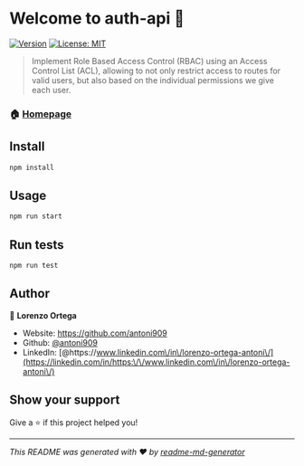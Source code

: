 # Welcome to auth-api 👋
[![Version](https://img.shields.io/npm/v/auth-api.svg)](https://www.npmjs.com/package/auth-api)
[![License: MIT](https://img.shields.io/badge/License-MIT-yellow.svg)](#)

> Implement Role Based Access Control (RBAC) using an Access Control List (ACL), allowing to not only restrict access to routes for valid users, but also based on the individual permissions we give each user.

### 🏠 [Homepage](https://github.com/antoni909/auth-api)

## Install

```sh
npm install
```

## Usage

```sh
npm run start
```

## Run tests

```sh
npm run test
```

## Author

👤 **Lorenzo Ortega**

* Website: https://github.com/antoni909
* Github: [@antoni909](https://github.com/antoni909)
* LinkedIn: [@https:\/\/www.linkedin.com\/in\/lorenzo-ortega-antoni\/](https://linkedin.com/in/https:\/\/www.linkedin.com\/in\/lorenzo-ortega-antoni\/)

## Show your support

Give a ⭐️ if this project helped you!


***
_This README was generated with ❤️ by [readme-md-generator](https://github.com/kefranabg/readme-md-generator)_